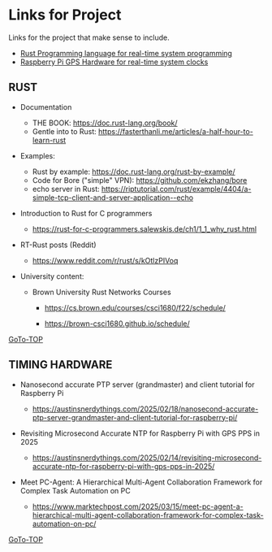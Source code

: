 
# Links for Project

Links for the project that make sense to include.

- [Rust Programming language for real-time system programming](#rust)
- [Raspberry Pi GPS Hardware for real-time system clocks](#timing-hardware)

## RUST

- Documentation
  - THE BOOK: <https://doc.rust-lang.org/book/>
  - Gentle into to Rust: <https://fasterthanli.me/articles/a-half-hour-to-learn-rust>
- Examples:
  - Rust by example: <https://doc.rust-lang.org/rust-by-example/>
  - Code for Bore ("simple" VPN): <https://github.com/ekzhang/bore>
  - echo server in Rust:  <https://riptutorial.com/rust/example/4404/a-simple-tcp-client-and-server-application--echo>

- Introduction to Rust for C programmers
  - <https://rust-for-c-programmers.salewskis.de/ch1/1_1_why_rust.html>

- RT-Rust posts (Reddit)
  - <https://www.reddit.com/r/rust/s/kOtlzPIVoq>

- University content:
  - Brown University Rust Networks Courses
    - <https://cs.brown.edu/courses/csci1680/f22/schedule/>

    - <https://brown-csci1680.github.io/schedule/>

[GoTo-TOP](#links-for-project)

## TIMING HARDWARE

- Nanosecond accurate PTP server (grandmaster) and client tutorial for Raspberry Pi
  - <https://austinsnerdythings.com/2025/02/18/nanosecond-accurate-ptp-server-grandmaster-and-client-tutorial-for-raspberry-pi/>

- Revisiting Microsecond Accurate NTP for Raspberry Pi with GPS PPS in 2025
  - <https://austinsnerdythings.com/2025/02/14/revisiting-microsecond-accurate-ntp-for-raspberry-pi-with-gps-pps-in-2025/>

- Meet PC-Agent: A Hierarchical Multi-Agent Collaboration Framework for Complex Task Automation on PC

  - <https://www.marktechpost.com/2025/03/15/meet-pc-agent-a-hierarchical-multi-agent-collaboration-framework-for-complex-task-automation-on-pc/>

[GoTo-TOP](#links-for-project)
